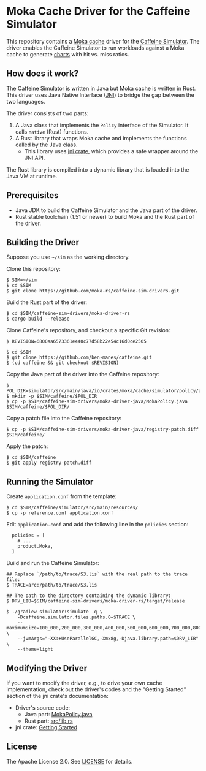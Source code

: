 # Moka Cache Driver for the Caffeine Simulator

This repository contains a [Moka cache][moka-cache] driver for the
[Caffeine Simulator][caffeine-simulator]. The driver enables the Caffeine Simulator
to run workloads against a Moka cache to generate [charts][moka-perf-charts] with
hit vs. miss ratios.

[moka-cache]: https://github.com/moka-rs/moka
[caffeine-simulator]: https://github.com/ben-manes/caffeine/wiki/Simulator
[moka-perf-charts]: https://github.com/moka-rs/moka/wiki#benchmarks-hit-ratio

## How does it work?

The Caffeine Simulator is written in Java but Moka cache is written in Rust. This
driver uses Java Native Interface ([JNI][jni]) to bridge the gap between the two
languages.

The driver consists of two parts:

1. A Java class that implements the `Policy` interface of the Simulator. It calls
   `native` (Rust) functions.
2. A Rust library that wraps Moka cache and implements the functions called by the
   Java class.
    - This library uses [jni crate][jni-crate], which provides a safe wrapper around
      the JNI API.

The Rust library is compiled into a dynamic library that is loaded into the Java VM
at runtime.

[jni]: https://en.wikipedia.org/wiki/Java_Native_Interface
[jni-crate]: https://crates.io/crates/jni

## Prerequisites

- Java JDK to build the Caffeine Simulator and the Java part of the driver.
- Rust stable toolchain (1.51 or newer) to build Moka and the Rust part of the driver.

## Building the Driver

Suppose you use `~/sim` as the working directory.

Clone this repository:

```console
$ SIM=~/sim
$ cd $SIM
$ git clone https://github.com/moka-rs/caffeine-sim-drivers.git
```

Build the Rust part of the driver:

```console
$ cd $SIM/caffeine-sim-drivers/moka-driver-rs
$ cargo build --release
```

Clone Caffeine's repository, and checkout a specific Git revision:

```console
$ REVISION=6800aa6573361e440c77d58b22e54c16d0ce2505

$ cd $SIM
$ git clone https://github.com/ben-manes/caffeine.git
$ (cd caffeine && git checkout $REVISION)
```

Copy the Java part of the driver into the Caffeine repository:

```console
$ POL_DIR=simulator/src/main/java/io/crates/moka/cache/simulator/policy/product/
$ mkdir -p $SIM/caffeine/$POL_DIR
$ cp -p $SIM/caffeine-sim-drivers/moka-driver-java/MokaPolicy.java $SIM/caffeine/$POL_DIR/
```

Copy a patch file into the Caffeine repository:

```console
$ cp -p $SIM/caffeine-sim-drivers/moka-driver-java/registry-patch.diff $SIM/caffeine/
```

Apply the patch:

```console
$ cd $SIM/caffeine
$ git apply registry-patch.diff
```

## Running the Simulator

Create `application.conf` from the template:

```console
$ cd $SIM/caffeine/simulator/src/main/resources/
$ cp -p reference.conf application.conf
```

Edit `application.conf` and add the following line in the `policies` section:

```properties
  policies = [
    # ...
    product.Moka,
  ]
```

Build and run the Caffeine Simulator:

```console
## Replace `/path/to/trace/S3.lis` with the real path to the trace file:
$ TRACE=arc:/path/to/trace/S3.lis

## The path to the directory containing the dynamic library:
$ DRV_LIB=$SIM/caffeine-sim-drivers/moka-driver-rs/target/release

$ ./gradlew simulator:simulate -q \
    -Dcaffeine.simulator.files.paths.0=$TRACE \
    --maximumSize=100_000,200_000,300_000,400_000,500_000,600_000,700_000,800_000 \
    --jvmArgs="-XX:+UseParallelGC,-Xmx8g,-Djava.library.path=$DRV_LIB" \
    --theme=light
```

## Modifying the Driver

If you want to modify the driver, e.g., to drive your own cache implementation, check
out the driver's codes and the "Getting Started" section of the jni crate's
documentation:

- Driver's source code:
    - Java part: [MokaPolicy.java](./moka-driver-java/MokaPolicy.java)
    - Rust part: [src/lib.rs](./moka-driver-rs/src/lib.rs)
- jni crate: [Getting Started][jni-crate-getting-started]

[jni-crate-getting-started]: https://docs.rs/jni/latest/jni/index.html#getting-started

## License

The Apache License 2.0. See [LICENSE](./LICENSE) for details.

